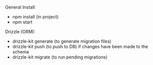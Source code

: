 General Install:
- npm install (in project)
- npm start 

Drizzle (ORM):
- drizzle-kit generate (to generate migration files)
- drizzle-kit push (to push to DB) 
if changes have been made to the schema
- drizzle-kit migrate (to run pending migrations)
